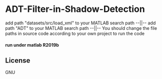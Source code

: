 # ADT-Filter-in-Shadow-Detection
  
  add path "datasets/src/load_xml" to your MATLAB search path --||--
  add path "ADT" to your MATLAB search path --||--
  You should change the file paths in source code according to your own project to run the code 



#### run under matlab R2019b

## License
GNU 
